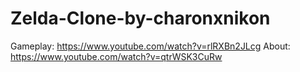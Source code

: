# Zelda-Clone-by-charonxnikon

Gameplay: https://www.youtube.com/watch?v=rlRXBn2JLcg
About: https://www.youtube.com/watch?v=qtrWSK3CuRw
